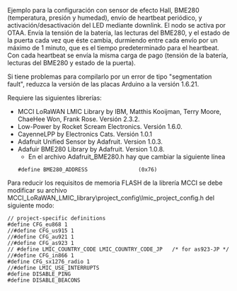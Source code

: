 Ejemplo para la configuración con sensor de efecto Hall, BME280 (temperatura, presión y humedad), envío de heartbeat periódico, y activación/desactivación del LED mediante downlink.
El nodo se activa por OTAA.
Envía la tensión de la batería, las lecturas del BME280, y el estado de la puerta cada vez que éste cambia, durmiendo entre cada envío por un máximo de 1 minuto, que es el tiempo predeterminado para el heartbeat.
Con cada heartbeat se envía la misma carga de pago (tensión de la batería, lecturas del BME280 y estado de la puerta).

Si tiene problemas para compilarlo por un error de tipo "segmentation fault", reduzca la versión de las placas Arduino a la versión 1.6.21.

Requiere las siguientes librerías:
* MCCI LoRaWAN LMIC Library by IBM, Matthis Kooijman, Terry Moore, ChaeHee Won, Frank Rose. Versión 2.3.2.
* Low-Power by Rocket Scream Electronics. Versión 1.6.0.
* CayenneLPP by Electronics Cats. Versión 1.0.1
* Adafruit Unified Sensor by Adafruit. Version 1.0.3.
* Adafuir BME280 Library by Adafruit. Version 1.0.8.
   * En el archivo Adafruit_BME280.h hay que cambiar la siguiente línea
   ```
   #define BME280_ADDRESS                (0x76)
   ```
   
Para reducir los requisitos de memoria FLASH de la librería MCCI se debe modificar su archivo MCCI_LoRaWAN_LMIC_library\project_config\lmic_project_config.h del siguiente modo:
```
// project-specific definitions
#define CFG_eu868 1
//#define CFG_us915 1
//#define CFG_au921 1
//#define CFG_as923 1
// #define LMIC_COUNTRY_CODE LMIC_COUNTRY_CODE_JP	/* for as923-JP */
//#define CFG_in866 1
#define CFG_sx1276_radio 1
//#define LMIC_USE_INTERRUPTS
#define DISABLE_PING
#define DISABLE_BEACONS
```
